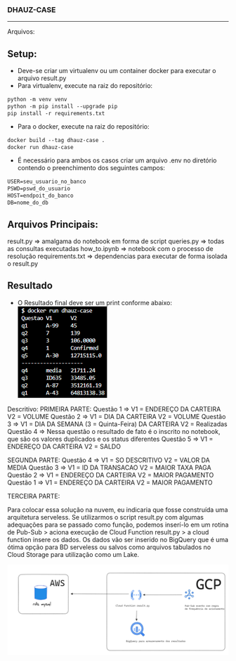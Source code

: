 ### DHAUZ-CASE
---
Arquivos:

## Setup: 
* Deve-se criar um virtualenv ou um container docker para executar o arquivo result.py
* Para virtualenv, execute na raiz do repositório:
```
python -m venv venv
python -m pip install --upgrade pip
pip install -r requirements.txt
```
* Para o docker, execute na raiz do repositório:
```
docker build --tag dhauz-case .
docker run dhauz-case
```
* É necessário para ambos os casos criar um arquivo .env no diretório contendo o preenchimento dos seguintes campos:
```
USER=seu_usuario_no_banco
PSWD=pswd_do_usuario
HOST=endpoit_do_banco
DB=nome_do_db
```

## Arquivos Principais:
result.py => amalgama do notebook em forma de script
queries.py => todas as consultas executadas
how_to.ipynb => notebook com o processo de resolução
requirements.txt => dependencias para executar de forma isolada o result.py

## Resultado

* O Resultado final deve ser um print conforme abaixo:<br>
  <img src="/utils/resultado.png">

Descritivo:
PRIMEIRA PARTE:
Questão 1 => V1 = ENDEREÇO DA CARTEIRA V2 = VOLUME
Questão 2 => V1 = DIA DA CARTEIRA V2 = VOLUME
Questão 3 => V1 = DIA DA SEMANA (3 = Quinta-Feira) DA CARTEIRA V2 = Realizadas
Questão 4 => Nessa questão o resultado de fato é o inscrito no notebook, que são os valores duplicados e os status diferentes
Questão 5 => V1 = ENDEREÇO DA CARTEIRA V2 = SALDO

SEGUNDA PARTE:
Questão 4 => V1 = SO DESCRITIVO V2 = VALOR DA MEDIA
Questão 3 => V1 = ID DA TRANSACAO V2 = MAIOR TAXA PAGA
Questão 2 => V1 = ENDEREÇO DA CARTEIRA V2 = MAIOR PAGAMENTO
Questão 1 => V1 = ENDEREÇO DA CARTEIRA V2 = MAIOR PAGAMENTO

TERCEIRA PARTE: 

Para colocar essa solução na nuvem, eu indicaria que fosse construída uma arquitetura serveless. 
Se utilizarmos o script result.py com algumas adequações para se passado como função, podemos inserí-lo em um rotina
de Pub-Sub > aciona execução de Cloud Function result.py > a cloud function insere os dados. Os dados vão ser inserido 
no BigQuery que é uma ótima opção para BD serveless ou salvos como arquivos tabulados no Cloud Storage para utilização como um Lake. 

<img src="/utils/questao.png">